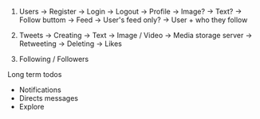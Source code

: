 1. Users
    -> Register
    -> Login
    -> Logout
    -> Profile
        -> Image?
        -> Text?
        -> Follow buttom
    -> Feed
        -> User's feed only?
        -> User + who they follow

2. Tweets 
    -> Creating
        -> Text
        -> Image / Video -> Media storage server
    -> Retweeting
    -> Deleting
    -> Likes

3. Following / Followers

Long term todos
- Notifications
- Directs messages
- Explore